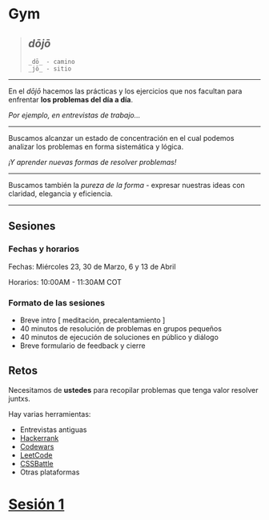 # Gym

> ## _dōjō_
>
> ```
> _dō_ - camino
> _jō_ - sitio
> ```

---

En el _dōjō_ hacemos las prácticas y los ejercicios que nos facultan para enfrentar **los problemas del día a día**.

_Por ejemplo, en entrevistas de trabajo..._

---

Buscamos alcanzar un estado de concentración en el cual podemos analizar los problemas en forma sistemática y lógica.

_¡Y aprender nuevas formas de resolver problemas!_

---

Buscamos también la _pureza de la forma_ - expresar nuestras ideas con claridad, elegancia y eficiencia.

---

## Sesiones

### Fechas y horarios

Fechas: Miércoles 23, 30 de Marzo, 6 y 13 de Abril

Horarios: 10:00AM - 11:30AM COT

### Formato de las sesiones

- Breve intro [ meditación, precalentamiento ]
- 40 minutos de resolución de problemas en grupos pequeños
- 40 minutos de ejecución de soluciones en público y diálogo
- Breve formulario de feedback y cierre

## Retos
  
Necesitamos de **ustedes** para recopilar problemas que tenga valor resolver juntxs.

Hay varias herramientas:

- Entrevistas antiguas
- [Hackerrank](https://www.hackerrank.com/domains/algorithms)
- [Codewars](https://www.codewars.com/kata)
- [LeetCode](https://leetcode.com/problemset/algorithms/)
- [CSSBattle](https://cssbattle.dev/)
- Otras plataformas

# [Sesión 1](./sessions/session-1.md)

